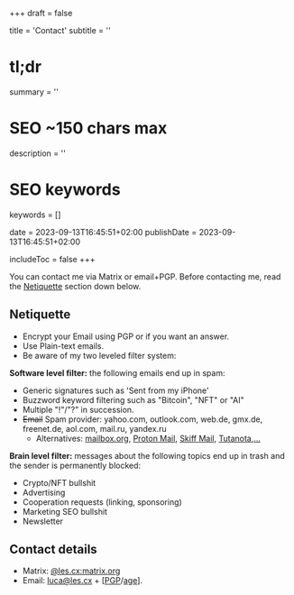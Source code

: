 +++
draft = false

title = 'Contact'
subtitle = ''
# tl;dr
summary = ''

# SEO ~150 chars max
description = ''
# SEO keywords
keywords = []

date = 2023-09-13T16:45:51+02:00
publishDate = 2023-09-13T16:45:51+02:00

includeToc = false
+++

You can contact me via Matrix or email+PGP. Before contacting me, read the [Netiquette](#netiquette) section down below.

## Netiquette

* Encrypt your Email using PGP or if you want an answer.
* Use Plain-text emails.
* Be aware of my two leveled filter system:

**Software level filter:** the following emails end up in spam:

* Generic signatures such as 'Sent from my iPhone'
* Buzzword keyword filtering such as "Bitcoin", "NFT" or "AI"
* Multiple "!"/"?" in succession.
* ~~Email~~ Spam provider: yahoo.com, outlook.com, web.de, gmx.de, freenet.de, aol.com, mail.ru, yandex.ru
  * Alternatives: [mailbox.org](https://mailbox.org), [Proton Mail](https://proton.me/mail), [Skiff Mail](https://skiff.com/mail), [Tutanota](https://tutanota.com),[…](https://www.privacyguides.org/en/email)

**Brain level filter:** messages about the following topics end up in trash and the sender is permanently blocked:

* Crypto/NFT bullshit
* Advertising
* Cooperation requests (linking, sponsoring)
* Marketing SEO bullshit
* Newsletter

## Contact details

* Matrix: [@les.cx:matrix.org](https://matrix.to/#/@les.cx:matrix.org)
* Email: [luca@les.cx](mailto:luca@les.cx) + [[PGP](https://www.les.cx/.well-known/openpgpkey/hu/wbp7trgro48kdyd9oi1ykze9zj5hpqwb)/[age](/.well-known/security.txt)].
